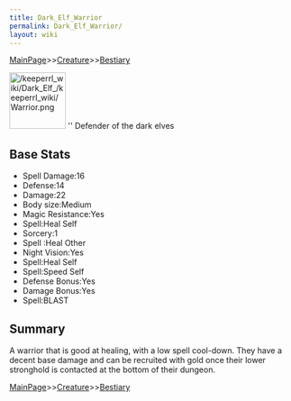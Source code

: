 ```yaml
---
title: Dark_Elf_Warrior
permalink: Dark_Elf_Warrior/
layout: wiki
---
```


[MainPage](/keeperrl_wiki/ "wikilink")>>[Creature](/keeperrl_wiki/Creature_Guide "wikilink")>>[Bestiary](/keeperrl_wiki/Bestiary "wikilink")

<img src="/keeperrl_wiki/Dark_Elf_/keeperrl_wiki/Warrior.png" title="fig:/keeperrl_wiki/Dark_Elf_/keeperrl_wiki/Warrior.png" alt="/keeperrl_wiki/Dark_Elf_/keeperrl_wiki/Warrior.png" width="100" />
'' Defender of the dark elves

Base Stats
----------

-   Spell Damage:16
-   Defense:14
-   Damage:22
-   Body size:Medium
-   Magic Resistance:Yes
-   Spell:Heal Self
-   Sorcery:1
-   Spell :Heal Other
-   Night Vision:Yes
-   Spell:Heal Self
-   Spell:Speed Self
-   Defense Bonus:Yes
-   Damage Bonus:Yes
-   Spell:BLAST

Summary
-------

A warrior that is good at healing, with a low spell cool-down. They have
a decent base damage and can be recruited with gold once their lower
stronghold is contacted at the bottom of their dungeon.

[MainPage](/keeperrl_wiki/ "wikilink")>>[Creature](/keeperrl_wiki/Creature_Guide "wikilink")>>[Bestiary](/keeperrl_wiki/Bestiary "wikilink")

